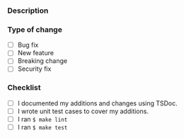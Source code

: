 <!--- Provide a general summary of your changes in the title above. -->

### Description
<!--- Describe your changes in detail. -->

### Type of change
<!--- Put an `x` in all the boxes that apply. -->
- [ ] Bug fix
- [ ] New feature
- [ ] Breaking change
- [ ] Security fix

### Checklist
<!--- Put an `x` in all the boxes that apply. -->
- [ ] I documented my additions and changes using TSDoc.
- [ ] I wrote unit test cases to cover my additions.
- [ ] I ran `$ make lint`
- [ ] I ran `$ make test`
